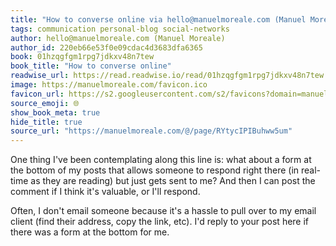 ```yaml
---
title: "How to converse online via hello@manuelmoreale.com (Manuel Moreale)"
tags: communication personal-blog social-networks
author: hello@manuelmoreale.com (Manuel Moreale)
author_id: 220eb66e53f0e09cdac4d3683dfa6365
book: 01hzqgfgm1rpg7jdkxv48n7tew
book_title: "How to converse online"
readwise_url: https://read.readwise.io/read/01hzqgfgm1rpg7jdkxv48n7tew
image: https://manuelmoreale.com/favicon.ico
favicon_url: https://s2.googleusercontent.com/s2/favicons?domain=manuelmoreale.com
source_emoji: 🌐
show_book_meta: true
hide_title: true
source_url: "https://manuelmoreale.com/@/page/RYtycIPIBuhww5um"
---
```


One thing I've been contemplating along this line is: what about a form at the bottom of my posts that allows someone to respond right there (in real-time as they are reading) but just gets sent to me? And then I can post the comment if I think it's valuable, or I'll respond. 

Often, I don't email someone because it's a hassle to pull over to my email client (find their address, copy the link, etc). I'd reply to your post here if there was a form at the bottom for me.